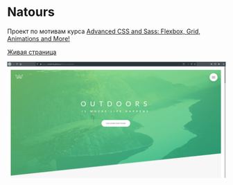 # Natours

Проект по мотивам курса [Advanced CSS and Sass: Flexbox, Grid, Animations and More! ][1]

[Живая страница][2]

![Скриншот страницы][3]

[1]: https://www.udemy.com/course/advanced-css-and-sass/ 'Курс на Udemy'
[2]: https://ottokirik.github.io/html-css-natours/ 'Страница на GitHub Pages'
[3]: https://raw.githubusercontent.com/ottokirik/html-css-natours/master/natours.png 'Скриншот'